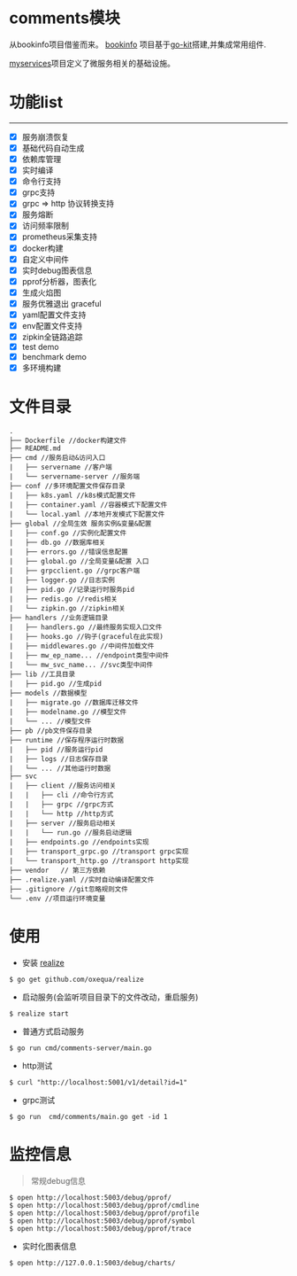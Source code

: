 # comments模块

从bookinfo项目借鉴而来。 [bookinfo](https://github.com/GxlZ/bookinfo)
项目基于[go-kit](https://github.com/go-kit/kit)搭建,并集成常用组件.  

[myservices](https://github.com/FengGeSe/myservices)项目定义了微服务相关的基础设施。

# 功能list
---
- [x] 服务崩溃恢复
- [x] 基础代码自动生成
- [x] 依赖库管理
- [x] 实时编译
- [x] 命令行支持
- [x] grpc支持
- [x] grpc => http 协议转换支持
- [x] 服务熔断
- [x] 访问频率限制
- [x] prometheus采集支持
- [x] docker构建
- [x] 自定义中间件
- [x] 实时debug图表信息
- [x] pprof分析器，图表化
- [x] 生成火焰图 
- [x] 服务优雅退出 graceful
- [x] yaml配置文件支持
- [x] env配置文件支持
- [x] zipkin全链路追踪
- [x] test demo
- [x] benchmark demo
- [x] 多环境构建

# 文件目录
```
.
├── Dockerfile //docker构建文件
├── README.md 
├── cmd //服务启动&访问入口
|   ├── servername //客户端
|   └── servername-server //服务端
├── conf //多环境配置文件保存目录
|   ├── k8s.yaml //k8s模式配置文件
|   ├── container.yaml //容器模式下配置文件
|   └── local.yaml //本地开发模式下配置文件
├── global //全局生效 服务实例&变量&配置
|   ├── conf.go //实例化配置文件
|   ├── db.go //数据库相关
|   ├── errors.go //错误信息配置
|   ├── global.go //全局变量&配置 入口
|   ├── grpcclient.go //grpc客户端
|   ├── logger.go //日志实例
|   ├── pid.go //记录运行时服务pid
|   ├── redis.go //redis相关
|   └── zipkin.go //zipkin相关
├── handlers //业务逻辑目录
|   ├── handlers.go //最终服务实现入口文件
|   ├── hooks.go //钩子(graceful在此实现)
|   ├── middlewares.go //中间件加载文件
|   ├── mw_ep_name... //endpoint类型中间件
|   └── mw_svc_name... //svc类型中间件
├── lib //工具目录
|   ├── pid.go //生成pid
├── models //数据模型
|   ├── migrate.go //数据库迁移文件
|   ├── modelname.go //模型文件
|   └── ... //模型文件
├── pb //pb文件保存目录
├── runtime //保存程序运行时数据
|   ├── pid //服务运行pid
|   ├── logs //日志保存目录
|   └── ... //其他运行时数据
├── svc
|   ├── client //服务访问相关
|   |   ├── cli //命令行方式
|   |   ├── grpc //grpc方式
|   |   └── http //http方式
|   ├── server //服务启动相关
|   |   └── run.go //服务启动逻辑
|   ├── endpoints.go //endpoints实现
|   ├── transport_grpc.go //transport grpc实现
|   └── transport_http.go //transport http实现
├── vendor   // 第三方依赖
├── .realize.yaml //实时自动编译配置文件
├── .gitignore //git忽略规则文件
└── .env //项目运行环境变量
```

# 使用
* 安装 [realize](https://github.com/oxequa/realize)
```
$ go get github.com/oxequa/realize
```
* 启动服务(会监听项目目录下的文件改动，重启服务)
```
$ realize start
```
* 普通方式启动服务
```
$ go run cmd/comments-server/main.go
```

* http测试
```
$ curl "http://localhost:5001/v1/detail?id=1"
```
* grpc测试
```
$ go run  cmd/comments/main.go get -id 1
```
# 监控信息
> 常规debug信息
```
$ open http://localhost:5003/debug/pprof/
$ open http://localhost:5003/debug/pprof/cmdline
$ open http://localhost:5003/debug/pprof/profile
$ open http://localhost:5003/debug/pprof/symbol
$ open http://localhost:5003/debug/pprof/trace
```
* 实时化图表信息
```
$ open http://127.0.0.1:5003/debug/charts/
```




